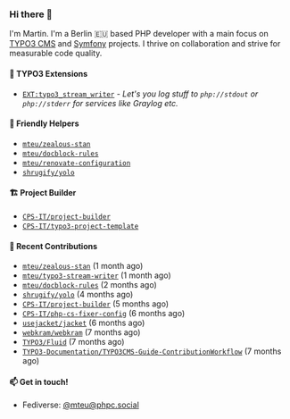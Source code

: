 ### Hi there 👋

I'm Martin. I'm a Berlin 🇪🇺 based PHP developer with a main focus on [TYPO3 CMS](https://typo3.org/) and [Symfony](https://symfony.com/) projects. I thrive on
collaboration and strive for measurable code quality.

#### 🧡 TYPO3 Extensions
- [`EXT:typo3_stream_writer`](https://github.com/mteu/typo3-stream-writer) - _Let's you log stuff to `php://stdout` or `php://stderr` for services like Graylog etc._

#### 🚜 Friendly Helpers

- [`mteu/zealous-stan`](https://github.com/mteu/zealous-stan)
- [`mteu/docblock-rules`](https://github.com/mteu/docblock-rules)
- [`mteu/renovate-configuration`](https://github.com/mteu/renovate-configuration)
- [`shrugify/yolo`](https://github.com/shrugify/yolo)

#### 🏗️ Project Builder

- [`CPS-IT/project-builder`](https://github.com/CPS-IT/project-builder)
- [`CPS-IT/typo3-project-template`](https://github.com/CPS-IT/typo3-project-template)

#### 👷 Recent Contributions


- [`mteu/zealous-stan`](https://github.com/mteu/zealous-stan) (1 month ago)
- [`mteu/typo3-stream-writer`](https://github.com/mteu/typo3-stream-writer) (1 month ago)
- [`mteu/docblock-rules`](https://github.com/mteu/docblock-rules) (2 months ago)
- [`shrugify/yolo`](https://github.com/shrugify/yolo) (4 months ago)
- [`CPS-IT/project-builder`](https://github.com/CPS-IT/project-builder) (5 months ago)
- [`CPS-IT/php-cs-fixer-config`](https://github.com/CPS-IT/php-cs-fixer-config) (6 months ago)
- [`usejacket/jacket`](https://github.com/usejacket/jacket) (6 months ago)
- [`webkram/webkram`](https://github.com/webkram/webkram) (7 months ago)
- [`TYPO3/Fluid`](https://github.com/TYPO3/Fluid) (7 months ago)
- [`TYPO3-Documentation/TYPO3CMS-Guide-ContributionWorkflow`](https://github.com/TYPO3-Documentation/TYPO3CMS-Guide-ContributionWorkflow) (7 months ago)

#### 📫 Get in touch!

- Fediverse: [@mteu@phpc.social](https://phpc.social/@mteu)

